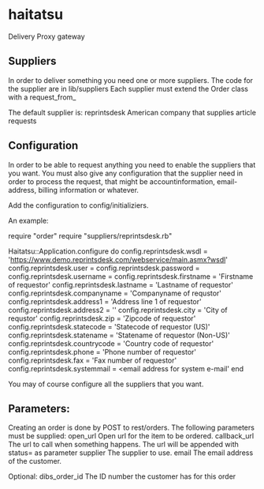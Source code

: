 haitatsu
========

Delivery Proxy gateway


Suppliers
---------

In order to deliver something you need one or more suppliers.
The code for the supplier are in lib/suppliers
Each supplier must extend the Order class with a request_from_<supplier>

The default supplier is:
reprintsdesk  American company that supplies article requests


Configuration
-------------

In order to be able to request anything you need to enable the suppliers
that you want.
You must also give any configuration that the supplier need in order to
process the request, that might be accountinformation, email-address,
billing information or whatever.

Add the configuration to config/initializiers.

An example:

require "order"
require "suppliers/reprintsdesk.rb"

Haitatsu::Application.configure do
  config.reprintsdesk.wsdl = 'https://www.demo.reprintsdesk.com/webservice/main.asmx?wsdl'
  config.reprintsdesk.user = <reprintsdesk account name>
  config.reprintsdesk.password = <password for account>
  config.reprintsdesk.username = <reprintdesk user name>
  config.reprintsdesk.firstname = 'Firstname of requestor'
  config.reprintsdesk.lastname = 'Lastname of requestor'
  config.reprintsdesk.companyname = 'Companyname of requstor'
  config.reprintsdesk.address1 = 'Address line 1 of requestor'
  config.reprintsdesk.address2 = ''
  config.reprintsdesk.city = 'City of requstor'
  config.reprintsdesk.zip = 'Zipcode of requestor'
  config.reprintsdesk.statecode = 'Statecode of requestor (US)'
  config.reprintsdesk.statename = 'Statename of requestor (Non-US)'
  config.reprintsdesk.countrycode = 'Country code of requestor'
  config.reprintsdesk.phone = 'Phone number of requestor'
  config.reprintsdesk.fax = 'Fax number of requestor'
  config.reprintsdesk.systemmail = <email address for system e-mail'
end

You may of course configure all the suppliers that you want.

Parameters:
-----------

Creating an order is done by POST to rest/orders.
The following parameters must be supplied:
  open_url        Open url for the item to be ordered.
  callback_url    The url to call when something happens.
                  The url will be appended with status=<new status> as parameter
  supplier        The supplier to use.
  email           The email address of the customer.

Optional:
  dibs_order_id   The ID number the customer has for this order

